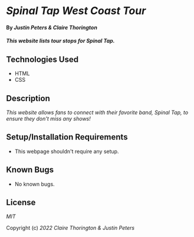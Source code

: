 # _Spinal Tap West Coast Tour_

#### By _**Justin Peters & Claire Thorington**_

#### _This website lists tour stops for Spinal Tap._

## Technologies Used

* HTML
* CSS

## Description

_This website allows fans to connect with their favorite band, Spinal Tap, to ensure they don't miss any shows!_

## Setup/Installation Requirements

* This webpage shouldn't require any setup.

## Known Bugs

* No known bugs.

## License

_MIT_

Copyright (c) _2022_ _Claire Thorington & Justin Peters_